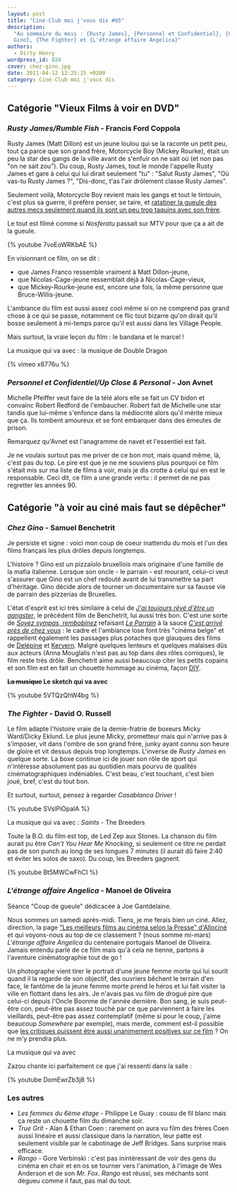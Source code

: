 ```yaml
---
layout: post
title: "Ciné-Club moi j'vous dis #05"
description:
  "Au sommaire du mois : {Rusty James}, {Personnel et Confidentiel}, {Chez
  Gino}, {The Fighter} et {L'étrange affaire Angelica}"
authors:
  - Dirty Henry
wordpress_id: 824
cover: chez-gino.jpg
date: 2011-04-12 12:25:15 +0200
category: Ciné-Club moi j'vous dis
---
```


## Catégorie "Vieux Films à voir en DVD"

### _Rusty James/Rumble Fish_ - Francis Ford Coppola

Rusty James (Matt Dillon) est un jeune loulou qui se la raconte un petit peu,
tout ça parce que son grand frère, Motorcycle Boy (Mickey Rourke), était un peu
la star des gangs de la ville avant de s'enfuir on ne sait où (et non pas "on ne
sait zou"). Du coup, Rusty James, tout le monde l'appelle Rusty James et gare à
celui qui lui dirait seulement "tu" : "Salut Rusty James", "Où vas-tu Rusty
James ?", "Dis-donc, t'as l'air drôlement classe Rusty James".

Seulement voilà, Motorcycle Boy revient mais les gangs et tout le tintouin,
c'est plus sa guerre, il préfère penser, se taire, et
[ratatiner la gueule des autres mecs seulement quand ils sont un peu trop taquins avec son frère](http://www.youtube.com/watch?v=2LZAcnH_29c).

Le tout est filmé comme si _Nosferatu_ passait sur MTV pour que ça a ait de la
gueule.

{% youtube 7voEoWRKbAE %}

En visionnant ce film, on se dit :

- que James Franco ressemble vraiment à Matt Dillon-jeune,
- que Nicolas-Cage-jeune ressemblait déjà à Nicolas-Cage-vieux,
- que Mickey-Rourke-jeune est, encore une fois, la même personne que
  Bruce-Willis-jeune.

L'ambiance du film est aussi assez cool même si on ne comprend pas grand chose à
ce qui se passe, notamment ce flic tout bizarre qu'on dirait qu'il bosse
seulement à mi-temps parce qu'il est aussi dans les Village People.

Mais surtout, la vraie leçon du film : le bandana et le marcel !

La musique qui va avec : la musique de Double Dragon

{% vimeo x8776u %}

### _Personnel et Confidentiel/Up Close & Personal_ - Jon Avnet

Michelle Pfeiffer veut faire de la télé alors elle se fait un CV bidon et
convainc Robert Redford de l'embaucher. Robert fait de Michelle une star tandis
que lui-même s'enfonce dans la médiocrité alors qu'il mérite mieux que ça. Ils
tombent amoureux et se font embarquer dans des émeutes de prison.

Remarquez qu'Avnet est l'anagramme de navet et l'essentiel est fait.

Je ne voulais surtout pas me priver de ce bon mot, mais quand même, là, c'est
pas du top. Le pire est que je ne me souviens plus pourquoi ce film s'était mis
sur ma liste de films à voir, mais je dis crotte à celui qui en est le
responsable. Ceci dit, ce film a une grande vertu : il permet de ne pas
regretter les années 90.

## Catégorie "à voir au ciné mais faut se dépêcher"

### _Chez Gino_ - Samuel Benchetrit

Je persiste et signe : voici mon coup de coeur inattendu du mois et l'un des
films français les plus drôles depuis longtemps.

L'histoire ? Gino est un pizzaïolo bruxellois mais originaire d'une famille de
la mafia italienne. Lorsque son oncle - le parrain - est mourant, celui-ci veut
s'assurer que Gino est un chef redouté avant de lui transmettre sa part
d'héritage. Gino décide alors de tourner un documentaire sur sa fausse vie de
parrain des pizzerias de Bruxelles.

L'état d'esprit est ici très similaire à celui de [_J'ai toujours rêvé d'être un
gangster_][1], le précédent film de Benchetrit, lui aussi très bon. C'est une
sorte de [_Soyez sympas, rembobinez_][2] refaisant [_Le Parrain_][3] à la sauce
[_C'est arrivé près de chez vous_][4] : le cadre et l'ambiance lose font très
"cinéma belge" et rappellent également les passages plus potaches que glauques
des films de [Delépine][5] et [Kervern][6]. Malgré quelques lenteurs et quelques
malaises dûs aux acteurs (Anna Mouglalis n'est pas au top dans des rôles
comiques), le film reste très drôle. Benchetrit aime aussi beaucoup citer les
petits copains et son film est en fait un chouette hommage au cinéma, façon
[DIY](http://fr.wikipedia.org/wiki/Do_it_yourself).

**<strike>La musique</strike> Le sketch qui va avec**

{% youtube 5VTQzQhW4bg %}

### _The Fighter_ - David O. Russell

Le film adapte l'histoire vraie de la demie-fratrie de boxeurs Micky Ward/Dicky
Eklund. Le plus jeune Micky, prometteur mais qui n'arrive pas à s'imposer, vit
dans l'ombre de son grand frère, junky ayant connu son heure de gloire et vit
dessus depuis trop longtemps. L'inverse de _Rusty James_ en quelque sorte. La
boxe continue ici de jouer son rôle de sport qui n'intéresse absolument pas au
quotidien mais pourvu de qualités cinématographiques indéniables. C'est beau,
c'est touchant, c'est bien joué, bref, c'est du tout bon.

Et surtout, surtout, pensez à regarder *Casablanca Driver* !

{% youtube SVslPiOpalA %}

La musique qui va avec : _Saints_ - The Breeders

Toute la B.O. du film est top, de Led Zep aux Stones. La chanson du film aurait
pu être _Can't You Hear Me Knocking_, si seulement ce titre ne perdait pas de
son punch au long de ses longues 7 minutes (il aurait dû faire 2:40 et éviter
les solos de saxo). Du coup, les Breeders gagnent.

{% youtube Bt5MWCwFhCI %}

### _L'étrange affaire Angelica_ - Manoel de Oliveira

Séance "Coup de gueule" dédicacée à Joe Gantdelaine.

Nous sommes un samedi après-midi. Tiens, je me ferais bien un ciné. Allez,
direction, la page ["Les meilleurs films au cinéma selon la Presse"
d'Allociné][7] et qui voyons-nous au top de ce classement ? (nous somme mi-mars)
_L'étrange affaire Angelica_ du centenaire portugais Manoel de Oliveira. Jamais
entendu parlé de ce film mais qu'à cela ne tienne, partons à l'aventure
cinématographie tout de go !

Un photographe vient tirer le portrait d'une jeune femme morte qui lui sourit
quand il la regarde de son objectif, des ouvriers bêchent le terrain d'en face,
le fantôme de la jeune femme morte prend le héros et lui fait visiter la ville
en flottant dans les airs. Je n'avais pas vu film de drogué pire que celui-ci
depuis l'Oncle Boonme de l'année dernière. Bon sang, je suis peut-être con,
peut-être pas assez touché par ce que parviennent à faire les vieillards,
peut-être pas assez contemplatif (même si pour le coup, j'aime beaucoup
_Somewhere_ par exemple), mais merde, comment est-il possible que [les critiques
puissent être aussi unanimement positives sur ce film][8] ? On ne m'y prendra
plus.

La musique qui va avec

Zazou chante ici parfaitement ce que j'ai ressenti dans la salle :

{% youtube DomEwrZb3j8 %}

### Les autres

- _Les femmes du 6ème étage_ - Philippe Le Guay : cousu de fil blanc mais ça
  reste un chouette film du dimanche soir.
- _True Grit_ - Alan & Ethan Coen : rarement on aura vu film des frères Coen
  aussi linéaire et aussi classique dans la narration, leur patte est seulement
  visible par le cabotinage de Jeff Bridges. Sans surprise mais efficace.
- _Rango_ - Gore Verbinski : c'est pas inintéressant de voir des gens du cinéma
  en chair et en os se tourner vers l'animation, à l'image de Wes Anderson et de
  son _Mr. Fox_. _Rango_ est réussi, ses méchants sont dégueu comme il faut, pas
  mal du tout.

[1]:
  https://www.themoviedb.org/movie/8281-j-ai-toujours-r-v-d-tre-un-gangster
  "J'ai toujours rêvé d'être un gangster"
[2]: https://www.themoviedb.org/movie/4953-be-kind-rewind "Be Kind Rewind"
[3]: https://www.themoviedb.org/movie/238-the-godfather "The Godfather"
[4]:
  https://www.themoviedb.org/movie/10086-c-est-arriv-pr-s-de-chez-vous
  "C'est arrivé près de chez vous"
[5]: https://www.themoviedb.org/person/71929-beno-t-del-pine "Benoît Delépine"
[6]:
  https://www.themoviedb.org/person/71930-gustave-de-kervern
  "Gustave Kervern"
[7]:
  https://www.allocine.fr/film/aucinema/top/presse/
  "Meilleurs film à l'affiche selon la presse, sur Allociné"
[8]:
  https://www.allocine.fr/film/fichefilm-180401/critiques/presse/
  "Critiques presse de 'L'étrange affaire Angelica'"

